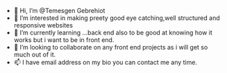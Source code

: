 - 👋 Hi, I’m @Temesgen Gebrehiot
- 👀 I’m interested in making preety good eye catching,well structured and responsive websites
- 🌱 I’m currently learning ...back end also to be good at knowing how it works but i want to be in front end.
- 💞️ I’m looking to collaborate on any front end projects as i will get so much out of it.
- 📫 I have email address on my bio you can contact me any time.

<!---
Tomdangur/Tomdangur is a ✨ special ✨ repository because its `README.md` (this file) appears on your GitHub profile.
You can click the Preview link to take a look at your changes.
--->
